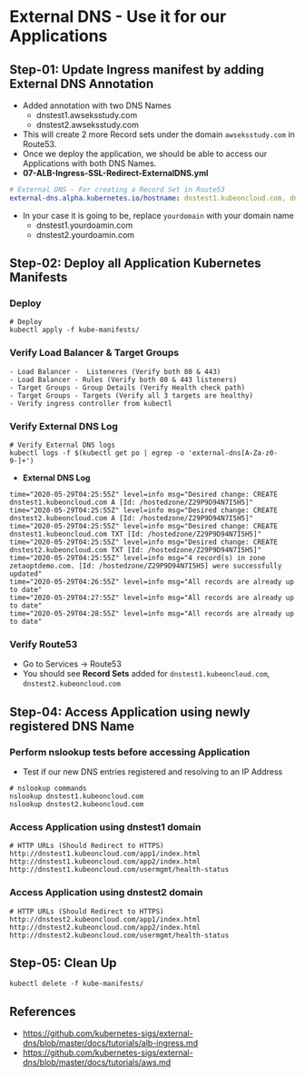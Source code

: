 # External DNS - Use it for our Applications

## Step-01: Update Ingress manifest by adding External DNS Annotation

- Added annotation with two DNS Names
  - dnstest1.awseksstudy.com
  - dnstest2.awseksstudy.com
- This will create 2 more Record sets under the domain `awseksstudy.com` in Route53.
- Once we deploy the application, we should be able to access our Applications with both DNS Names.
- **07-ALB-Ingress-SSL-Redirect-ExternalDNS.yml**

```yml
# External DNS - For creating a Record Set in Route53
external-dns.alpha.kubernetes.io/hostname: dnstest1.kubeoncloud.com, dnstest2.kubeoncloud.com
```

- In your case it is going to be, replace `yourdomain` with your domain name
  - dnstest1.yourdoamin.com
  - dnstest2.yourdoamin.com

## Step-02: Deploy all Application Kubernetes Manifests

### Deploy

```
# Deploy
kubectl apply -f kube-manifests/
```

### Verify Load Balancer & Target Groups

    - Load Balancer -  Listeneres (Verify both 80 & 443)
    - Load Balancer - Rules (Verify both 80 & 443 listeners)
    - Target Groups - Group Details (Verify Health check path)
    - Target Groups - Targets (Verify all 3 targets are healthy)
    - Verify ingress controller from kubectl

### Verify External DNS Log

```
# Verify External DNS logs
kubectl logs -f $(kubectl get po | egrep -o 'external-dns[A-Za-z0-9-]+')
```

- **External DNS Log**

```log
time="2020-05-29T04:25:55Z" level=info msg="Desired change: CREATE dnstest1.kubeoncloud.com A [Id: /hostedzone/Z29P9D94N7I5H5]"
time="2020-05-29T04:25:55Z" level=info msg="Desired change: CREATE dnstest2.kubeoncloud.com A [Id: /hostedzone/Z29P9D94N7I5H5]"
time="2020-05-29T04:25:55Z" level=info msg="Desired change: CREATE dnstest1.kubeoncloud.com TXT [Id: /hostedzone/Z29P9D94N7I5H5]"
time="2020-05-29T04:25:55Z" level=info msg="Desired change: CREATE dnstest2.kubeoncloud.com TXT [Id: /hostedzone/Z29P9D94N7I5H5]"
time="2020-05-29T04:25:55Z" level=info msg="4 record(s) in zone zetaoptdemo.com. [Id: /hostedzone/Z29P9D94N7I5H5] were successfully updated"
time="2020-05-29T04:26:55Z" level=info msg="All records are already up to date"
time="2020-05-29T04:27:55Z" level=info msg="All records are already up to date"
time="2020-05-29T04:28:55Z" level=info msg="All records are already up to date"
```

### Verify Route53

- Go to Services -> Route53
- You should see **Record Sets** added for `dnstest1.kubeoncloud.com`, `dnstest2.kubeoncloud.com`

## Step-04: Access Application using newly registered DNS Name

### Perform nslookup tests before accessing Application

- Test if our new DNS entries registered and resolving to an IP Address

```
# nslookup commands
nslookup dnstest1.kubeoncloud.com
nslookup dnstest2.kubeoncloud.com
```

### Access Application using dnstest1 domain

```
# HTTP URLs (Should Redirect to HTTPS)
http://dnstest1.kubeoncloud.com/app1/index.html
http://dnstest1.kubeoncloud.com/app2/index.html
http://dnstest1.kubeoncloud.com/usermgmt/health-status
```

### Access Application using dnstest2 domain

```
# HTTP URLs (Should Redirect to HTTPS)
http://dnstest2.kubeoncloud.com/app1/index.html
http://dnstest2.kubeoncloud.com/app2/index.html
http://dnstest2.kubeoncloud.com/usermgmt/health-status
```

## Step-05: Clean Up

```
kubectl delete -f kube-manifests/
```

## References

- https://github.com/kubernetes-sigs/external-dns/blob/master/docs/tutorials/alb-ingress.md
- https://github.com/kubernetes-sigs/external-dns/blob/master/docs/tutorials/aws.md
